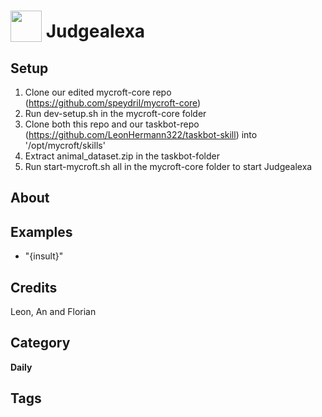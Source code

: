# <img src="https://raw.githack.com/FortAwesome/Font-Awesome/master/svgs/solid/robot.svg" card_color="#22A7F0" width="50" height="50" style="vertical-align:bottom"/> Judgealexa

## Setup
1. Clone our edited mycroft-core repo (https://github.com/speydril/mycroft-core)
2. Run dev-setup.sh in the mycroft-core folder
3. Clone both this repo and our taskbot-repo (https://github.com/LeonHermann322/taskbot-skill) into '/opt/mycroft/skills'
4. Extract animal_dataset.zip in the taskbot-folder
5. Run start-mycroft.sh all in the mycroft-core folder to start Judgealexa

## About

## Examples

- "{insult}"

## Credits

Leon, An and Florian

## Category

**Daily**

## Tags
